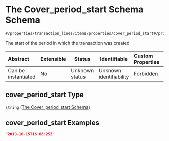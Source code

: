 # The Cover_period_start Schema Schema

```txt
#/properties/transaction_lines/items/properties/cover_period_start#/properties/transaction_lines/items/properties/cover_period_start
```

The start of the period in which the transaction was created


| Abstract            | Extensible | Status         | Identifiable            | Custom Properties | Additional Properties | Access Restrictions | Defined In                                                                                       |
| :------------------ | ---------- | -------------- | ----------------------- | :---------------- | --------------------- | ------------------- | ------------------------------------------------------------------------------------------------ |
| Can be instantiated | No         | Unknown status | Unknown identifiability | Forbidden         | Allowed               | none                | [policy_transaction.schema.json\*](../out/policy_transaction.schema.json "open original schema") |

## cover_period_start Type

`string` ([The Cover_period_start Schema](policy_transaction-properties-the-transaction_lines-schema-the-transaction-lines-schema-properties-the-cover_period_start-schema.md))

## cover_period_start Examples

```json
"2019-10-15T16:08:25Z"
```
